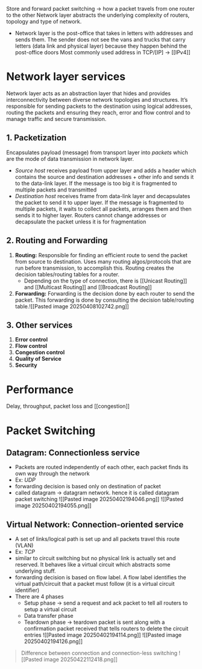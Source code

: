 Store and forward packet switching → how a packet travels from one router to the other
Network layer abstracts the underlying complexity of routers, topology and type of network.
- Network layer is the post-office that takes in letters with addresses and sends them. The sender does not see the vans and trucks that carry letters (data link and physical layer) because they happen behind the post-office doors
Most commonly used address in TCP/[IP] → [[IPv4]]
# Network layer services
Network layer acts as an abstraction layer that hides and provides interconnectivity between diverse network topologies and structures. It’s responsible for sending packets to the destination using logical addresses, routing the packets and ensuring they reach, error and flow control and to manage traffic and secure transmission.
## 1. Packetization
Encapsulates payload (message) from transport layer into *packets* which are the mode of data transmission in network layer.
- *Source host* receives payload from upper layer and adds a header which contains the source and destination addresses + other info and sends it to the data-link layer. If the message is too big it is fragmented to multiple packets and transmitted
- *Destination host* receives frame from data-link layer and decapsulates the packet to send it to upper layer. If the message is fragmented to multiple packets, it waits to collect all packets, arranges them and then sends it to higher layer.
Routers cannot change addresses or decapsulate the packet unless it is for fragmentation

## 2. Routing and Forwarding
1. **Routing:** Responsible for finding an efficient route to send the packet from source to destination. Uses many routing algos/protocols that are run before transmission, to accomplish this. Routing creates the decision tables/routing tables for a router.
	- Depending on the type of connection, there is [[Unicast Routing]] and [[Multicast Routing]] and [[Broadcast Routing]]
2. **Forwarding:** Forwarding is the decision done by each router to send the packet. This forwarding is done by consulting the decision table/routing table.![[Pasted image 20250408102742.png]]
## 3. Other services
1. **Error control**
2. **Flow control**
3. **Congestion control**
4. **Quality of Service**
5. **Security**

# Performance
Delay, throughput, packet loss and [[congestion]]
# Packet Switching
##  Datagram: Connectionless service
- Packets are routed independently of each other, each packet finds its own way through the network
- Ex: *UDP*
- forwarding decision is based only on destination of packet
- called datagram → datagram network. hence it is called datagram packet switching
![[Pasted image 20250402194046.png]]
![[Pasted image 20250402194055.png]]



## Virtual Network: Connection-oriented service
- A set of links/logical path is set up and all packets travel this route (VLAN)
- Ex: *TCP*
- similar to circuit switching but no physical link is actually set and reserved. It behaves like a virtual circuit which abstracts some underlying stuff.
- forwarding decision is based on flow label. A flow label identifies the virtual path/circuit that a packet must follow (it is a virtual circuit identifier)
- There are 4 phases
	- Setup phase → send a request and ack packet to tell all routers to setup a virtual circuit
	- Data transfer phase
	- Teardown phase → teardown packet is sent along with a confirmation packet received that tells routers to delete the circuit entries
![[Pasted image 20250402194114.png]]
![[Pasted image 20250402194126.png]]

> Difference between connection and connection-less switching
> ![[Pasted image 20250422112418.png]]

